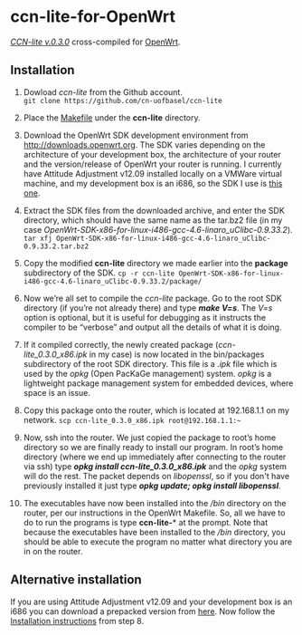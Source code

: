 # ccn-lite-for-OpenWrt
[*CCN-lite v.0.3.0*](http://www.ccn-lite.net/) cross-compiled for [OpenWrt](https://openwrt.org/).

## Installation

1. Dowload *ccn-lite* from the Github account.  
  `git clone https://github.com/cn-uofbasel/ccn-lite`
  
2. Place the [Makefile](https://github.com/josecastillolema/ccn-lite-for-OpenWrt/blob/master/Makefile) under the **ccn-lite** directory.

3. Download the OpenWrt SDK development environment from http://downloads.openwrt.org. The SDK varies depending on the architecture of your development box, the architecture of your router and the version/release of OpenWrt your router is running. I currently have Attitude Adjustment v12.09 installed locally on a VMWare virtual machine, and my development box is an i686, so the SDK I use is [this one](https://downloads.openwrt.org/attitude_adjustment/12.09/x86/generic/OpenWrt-SDK-x86-for-linux-i486-gcc-4.6-linaro_uClibc-0.9.33.2.tar.bz2).

4. Extract the SDK files from the downloaded archive, and enter the SDK directory, which should have the same name as the tar.bz2 file (in my case *OpenWrt-SDK-x86-for-linux-i486-gcc-4.6-linaro_uClibc-0.9.33.2*).  
  `tar xfj OpenWrt-SDK-x86-for-linux-i486-gcc-4.6-linaro_uClibc-0.9.33.2.tar.bz2`


5. Copy the modified **ccn-lite** directory we made earlier into the **package** subdirectory of the SDK.
  `cp -r ccn-lite OpenWrt-SDK-x86-for-linux-i486-gcc-4.6-linaro_uClibc-0.9.33.2/package/`

6. Now we’re all set to compile the *ccn-lite* package. Go to the root SDK directory (if you’re not already there) and type **_make V=s_**. The *V=s* option is optional, but it is useful for debugging as it instructs the compiler to be “verbose” and output all the details of what it is doing.

7. If it compiled correctly, the newly created package (*ccn-lite_0.3.0_x86.ipk* in my case) is now located in the bin/packages subdirectory of the root SDK directory. This file is a *.ipk* file which is used by the *opkg* (Open PacKaGe management) system. *opkg* is a lightweight package management system for embedded devices, where space is an issue.

8. Copy this package onto the router, which is located at 192.168.1.1 on my network.
  `scp ccn-lite_0.3.0_x86.ipk root@192.168.1.1:~`

9. Now, ssh into the router. We just copied the package to root’s home directory so we are finally ready to install our program. In root’s home directory (where we end up immediately after connecting to the router via ssh) type **_opkg install ccn-lite_0.3.0_x86.ipk_** and the *opkg* system will do the rest. The packet depends on *libopenssl*, so if you don't have previously installed it just type **_opkg update; opkg install libopenssl_**.

10. The executables have now been installed into the */bin* directory on the router, per our instructions in the OpenWrt Makefile. So, all we have to do to run the programs is type **ccn-lite-***  at the prompt. Note that because the executables have been installed to the */bin* directory, you should be able to execute the program no matter what directory you are in on the router.

## Alternative installation

If you are using Attitude Adjustment v12.09 and your development box is an i686 you can download a prepacked version from [here](https://github.com/josecastillolema/ccn-lite-for-OpenWrt/blob/master/ccn-lite_0.3.0_x86.ipk). Now follow the [Installation instructions](https://github.com/josecastillolema/ccn-lite-for-OpenWrt/blob/master/README.md#installation) from step 8.

